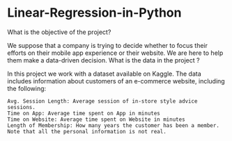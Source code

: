 # Linear-Regression-in-Python
What is the objective of the project?

We suppose that a company is trying to decide whether to focus their efforts on their mobile app experience or their website. We are here to help them make a data-driven decision.
What is the data in the project ?

In this project we work with a dataset available on Kaggle. The data includes information about customers of an e-commerce website, including the following:

    Avg. Session Length: Average session of in-store style advice sessions.
    Time on App: Average time spent on App in minutes
    Time on Website: Average time spent on Website in minutes
    Length of Membership: How many years the customer has been a member. Note that all the personal information is not real.
